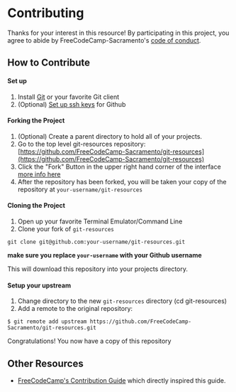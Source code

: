 # Contributing
Thanks for your interest in this resource! By participating in this project, you agree to abide by FreeCodeCamp-Sacramento's [code of conduct](https://github.com/FreeCodeCamp-Sacramento/freecodecamp-sacramento.github.io#code-of-conduct).

## How to Contribute

#### Set up
1. Install [Git](https://git-scm.com/) or your favorite Git client
2. (Optional) [Set up ssh keys](https://help.github.com/articles/connecting-to-github-with-ssh/) for Github

#### Forking the Project
1. (Optional) Create a parent directory to hold all of your projects.
2. Go to the top level git-resources repository: [https://github.com/FreeCodeCamp-Sacramento/git-resources](https://github.com/FreeCodeCamp-Sacramento/git-resources)
3. Click the "Fork" Button in the upper right hand corner of the interface [more info here](https://help.github.com/articles/fork-a-repo/)
4. After the repository has been forked, you will be taken your copy of the repository at `your-username/git-resources`

#### Cloning the Project
1. Open up your favorite Terminal Emulator/Command Line
2. Clone your fork of `git-resources`
```
git clone git@github.com:your-username/git-resources.git
```
**make sure you replace `your-username` with your Github username**

This will download this repository into your projects directory.

#### Setup your upstream
1. Change directory to the new `git-resources` directory (cd git-resources)
2. Add a remote to the original repository:
```
$ git remote add upstream https://github.com/FreeCodeCamp-Sacramento/git-resources.git
```

Congratulations! You now have a copy of this repository

## Other Resources
- [FreeCodeCamp's Contribution Guide](https://github.com/freeCodeCamp/freeCodeCamp/blob/staging/CONTRIBUTING.md#contribution-guidelines) which directly inspired this guide.
